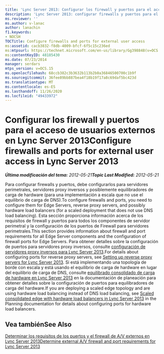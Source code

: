 ```yaml
---
title: 'Lync Server 2013: Configurar los firewall y puertos para el acceso de usuarios externos'
description: 'Lync Server 2013: configurar firewalls y puertos para el acceso de usuarios externos.'
ms.reviewer: ''
ms.author: v-lanac
author: lanachin
f1.keywords:
- NOCSH
TOCTitle: Configure firewalls and ports for external user access
ms:assetid: cacb3832-f8db-4009-bfcf-6f5c15c236ed
ms:mtpsurl: https://technet.microsoft.com/en-us/library/Gg398848(v=OCS.15)
ms:contentKeyID: 48185430
ms.date: 07/23/2014
manager: serdars
mtps_version: v=OCS.15
ms.openlocfilehash: 68ccb382c3b3632b113b2b0a36846500700c1b9f
ms.sourcegitcommit: 36fee89bb887bea4f18b19f17a8c69daf5bc423d
ms.translationtype: MT
ms.contentlocale: es-ES
ms.lasthandoff: 11/26/2020
ms.locfileid: "49433972"
---
```

# <a name="configure-firewalls-and-ports-for-external-user-access-in-lync-server-2013"></a><span data-ttu-id="184d3-103">Configurar los firewall y puertos para el acceso de usuarios externos en Lync Server 2013</span><span class="sxs-lookup"><span data-stu-id="184d3-103">Configure firewalls and ports for external user access in Lync Server 2013</span></span>

<div data-xmlns="http://www.w3.org/1999/xhtml">

<div class="topic" data-xmlns="http://www.w3.org/1999/xhtml" data-msxsl="urn:schemas-microsoft-com:xslt" data-cs="https://msdn.microsoft.com/">

<div data-asp="https://msdn2.microsoft.com/asp">



</div>

<div id="mainSection">

<div id="mainBody"><span data-ttu-id="184d3-104">

<span> </span></span><span class="sxs-lookup"><span data-stu-id="184d3-104">

<span> </span></span></span>

<span data-ttu-id="184d3-105">_**Última modificación del tema:** 2012-05-21_</span><span class="sxs-lookup"><span data-stu-id="184d3-105">_**Topic Last Modified:** 2012-05-21_</span></span>

<span data-ttu-id="184d3-106">Para configurar firewalls y puertos, debe configurarlos para servidores perimetrales, servidores proxy inversos y posiblemente equilibradores de carga de hardware (para una implementación a escala que no use el equilibrio de carga de DNS).</span><span class="sxs-lookup"><span data-stu-id="184d3-106">To configure firewalls and ports, you need to configure them for Edge Servers, reverse proxy servers, and possibly hardware load balancers (for a scaled deployment that does not use DNS load balancing).</span></span> <span data-ttu-id="184d3-107">Esta sección proporciona información acerca de los requisitos de firewall y puertos para todos los componentes de servidor perimetral y la configuración de los puertos de Firewall para servidores perimetrales.</span><span class="sxs-lookup"><span data-stu-id="184d3-107">This section provides information about firewall and port requirements for all Edge Server components and the configuration of firewall ports for Edge Servers.</span></span> <span data-ttu-id="184d3-108">Para obtener detalles sobre la configuración de puertos para servidores proxy inversos, consulte [configuración de servidores proxy inversos para Lync Server 2013](lync-server-2013-setting-up-reverse-proxy-servers.md).</span><span class="sxs-lookup"><span data-stu-id="184d3-108">For details about configuring ports for reverse proxy servers, see [Setting up reverse proxy servers for Lync Server 2013](lync-server-2013-setting-up-reverse-proxy-servers.md).</span></span> <span data-ttu-id="184d3-109">Si está implementando una topología de borde con escala y está usando el equilibrio de carga de hardware en lugar del equilibrio de carga de DNS, consulte [equilibrado consolidado de carga de hardware en Lync Server 2013](lync-server-2013-scaled-consolidated-edge-with-hardware-load-balancers.md) en la documentación de planeación para obtener detalles sobre la configuración de puertos para equilibradores de carga del hardware.</span><span class="sxs-lookup"><span data-stu-id="184d3-109">If you are deploying a scaled edge topology and are using hardware load balancing instead of DNS load balancing, see [Scaled consolidated edge with hardware load balancers in Lync Server 2013](lync-server-2013-scaled-consolidated-edge-with-hardware-load-balancers.md) in the Planning documentation for details about configuring ports for hardware load balancers.</span></span>

<div>

## <a name="see-also"></a><span data-ttu-id="184d3-110">Vea también</span><span class="sxs-lookup"><span data-stu-id="184d3-110">See Also</span></span>


[<span data-ttu-id="184d3-111">Determinar los requisitos de los puertos y el firewall de A/V externos en Lync Server 2013</span><span class="sxs-lookup"><span data-stu-id="184d3-111">Determine external A/V firewall and port requirements for Lync Server 2013</span></span>](lync-server-2013-determine-external-a-v-firewall-and-port-requirements.md)  
  

<span data-ttu-id="184d3-112"></div>

</div>

<span> </span>

</div>

</div>

</span><span class="sxs-lookup"><span data-stu-id="184d3-112"></div>

</div>

<span> </span>

</div>

</div>

</span></span></div>

